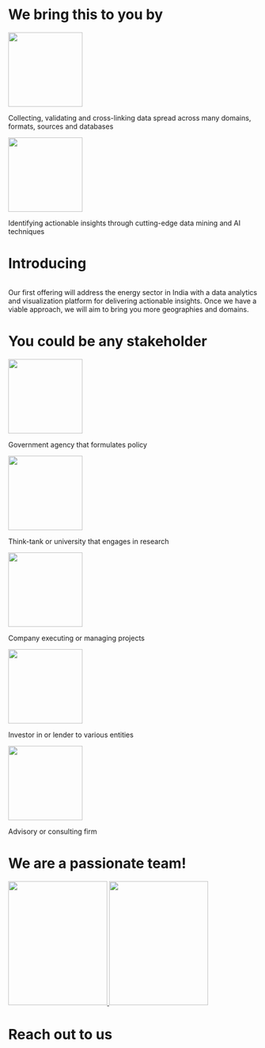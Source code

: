 
<img src="/images/top-banner.jpg" alt="" style="border:0;">

# We bring this to you by

<img src="/images/data.png" alt="" style="width:150px;height:150px;border:0;">


Collecting, validating and cross-linking data spread across many domains, formats, sources and databases

<img src="/images/science.png" alt="" style="width:150px;height:150px;border:0;">

Identifying actionable insights through cutting-edge data mining and AI techniques


# Introducing

<img src="/images/Logo1x.png" alt="" style="border:0;">

Our first offering will address the energy sector in India with a data analytics and visualization platform for delivering actionable insights. Once we have a viable approach, we will aim to bring you more geographies and domains.


# You could be any stakeholder

<img src="/images/govt.png" alt="" style="width:150px;height:150px;border:0;">

Government agency that formulates policy

<img src="/images/research.png" alt="" style="width:150px;height:150px;border:0;">

Think-tank or university that engages in research

<img src="/images/company.png" alt="" style="width:150px;height:150px;border:0;">

Company executing or managing projects

<img src="/images/currency-black.png" alt="" style="width:150px;height:150px;border:0;">

Investor in or lender to various entities

<img src="/images/consultant.png" alt="" style="width:150px;height:150px;border:0;">

Advisory or consulting firm


# We are a passionate team!

<a href="https://www.linkedin.com/in/gautamnilambarpradhan" target="_blank">
  <img src="/images/GP_WebsitePhoto.jpg" alt="" style="width:200px;height:250px;border:0;">
</a>

<a href="https://www.linkedin.com/in/vivek-pradhan-35618654/" target="_blank">
  <img src="/images/GP_WebsitePhoto.jpg" alt="" style="width:200px;height:250px;border:0;">
</a>

# Reach out to us


